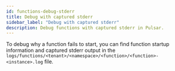 ```yaml
---
id: functions-debug-stderr
title: Debug with captured stderr
sidebar_label: "Debug with captured stderr"
description: Debug functions with captured stderr in Pulsar.
---
```


To debug why a function fails to start, you can find function startup information and captured stderr output in the `logs/functions/<tenant>/<namespace>/<function>/<function>-<instance>.log` file.
